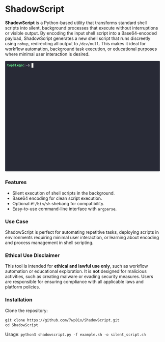 # ShadowScript

**ShadowScript** is a Python-based utility that transforms standard shell scripts into silent, background processes that execute without interruptions or visible output. By encoding the input shell script into a Base64-encoded payload, ShadowScript generates a new shell script that runs discreetly using `nohup`, redirecting all output to `/dev/null`. This makes it ideal for workflow automation, background task execution, or educational purposes where minimal user interaction is desired.

![ShadowScript Demo](demo.gif)

### Features
- Silent execution of shell scripts in the background.
- Base64 encoding for clean script execution.
- Optional `#!/bin/sh` shebang for compatibility.
- Easy-to-use command-line interface with `argparse`.

### Use Case
ShadowScript is perfect for automating repetitive tasks, deploying scripts in environments requiring minimal user interaction, or learning about encoding and process management in shell scripting.

### Ethical Use Disclaimer
This tool is intended for **ethical and lawful use only**, such as workflow automation or educational exploration. It is **not** designed for malicious activities, such as creating malware or evading security measures. Users are responsible for ensuring compliance with all applicable laws and platform policies.

### Installation
Clone the repository:
```
git clone https://github.com/7wp81x/ShadowScript.git
cd ShadowScript
```

Usage:
```python3 shadowscript.py -f example.sh -o silent_script.sh```
